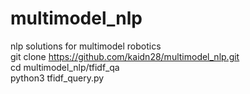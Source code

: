 # multimodel_nlp
nlp solutions for multimodel robotics  
git clone https://github.com/kaidn28/multimodel_nlp.git  
cd multimodel_nlp/tfidf_qa  
python3 tfidf_query.py  
